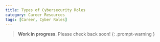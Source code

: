 ```yaml
---
title: Types of Cybersecurity Roles
category: Career Resources
tags: [Career, Cyber Roles]
---
```


> **Work in progress**. Please check back soon!
{: .prompt-warning }
